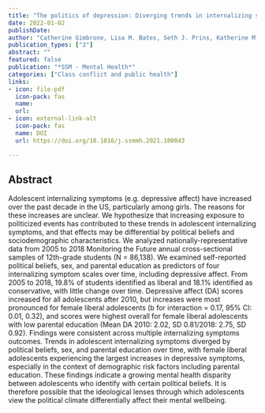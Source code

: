 ```yaml
---
title: "The politics of depression: Diverging trends in internalizing symptoms among US adolescents by political beliefs"
date: 2022-01-02
publishDate: 
author: "Catherine Gimbrone, Lisa M. Bates, Seth J. Prins, Katherine M. Keyes"
publication_types: ["2"]
abstract: ""
featured: false
publication: "*SSM - Mental Health*"
categories: ["Class conflict and public health"]
links:
- icon: file-pdf
  icon-pack: fas
  name: 
  url: 
- icon: external-link-alt
  icon-pack: fas
  name: DOI
  url: https://doi.org/10.1016/j.ssmmh.2021.100043

---
```


## Abstract

Adolescent internalizing symptoms (e.g. depressive affect) have increased over the past decade in the US, particularly among girls. The reasons for these increases are unclear. We hypothesize that increasing exposure to politicized events has contributed to these trends in adolescent internalizing symptoms, and that effects may be differential by political beliefs and sociodemographic characteristics. We analyzed nationally-representative data from 2005 to 2018 Monitoring the Future annual cross-sectional samples of 12th-grade students (N ​= ​86,138). We examined self-reported political beliefs, sex, and parental education as predictors of four internalizing symptom scales over time, including depressive affect. From 2005 to 2018, 19.8% of students identified as liberal and 18.1% identified as conservative, with little change over time. Depressive affect (DA) scores increased for all adolescents after 2010, but increases were most pronounced for female liberal adolescents (b for interaction ​= ​0.17, 95% CI: 0.01, 0.32), and scores were highest overall for female liberal adolescents with low parental education (Mean DA 2010: 2.02, SD 0.81/2018: 2.75, SD 0.92). Findings were consistent across multiple internalizing symptoms outcomes. Trends in adolescent internalizing symptoms diverged by political beliefs, sex, and parental education over time, with female liberal adolescents experiencing the largest increases in depressive symptoms, especially in the context of demographic risk factors including parental education. These findings indicate a growing mental health disparity between adolescents who identify with certain political beliefs. It is therefore possible that the ideological lenses through which adolescents view the political climate differentially affect their mental wellbeing.
